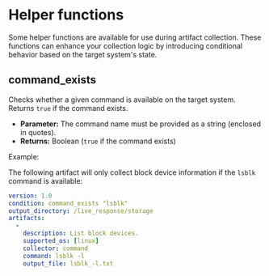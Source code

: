 # Helper functions

Some helper functions are available for use during artifact collection. These functions can enhance your collection logic by introducing conditional behavior based on the target system's state.

## command_exists

Checks whether a given command is available on the target system. Returns `true` if the command exists.

- **Parameter:** The command name must be provided as a string (enclosed in quotes).
- **Returns:** Boolean (`true` if the command exists)

Example:

The following artifact will only collect block device information if the `lsblk` command is available:

```yaml
version: 1.0
condition: command_exists "lsblk"
output_directory: /live_response/storage
artifacts:
  -
    description: List block devices.
    supported_os: [linux]
    collector: command
    command: lsblk -l
    output_file: lsblk_-l.txt
```
